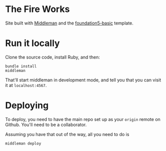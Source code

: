 # The Fire Works

Site built with [Middleman] and the [foundation5-basic] template.

  [Middleman]: https://middlemanapp.com/
  [foundation5-basic]: https://github.com/RalphAtHamburg/middleman-foundation5-basic

# Run it locally

Clone the source code, install Ruby, and then:

    bundle install
    middleman

That'll start middleman in development mode, and tell you that you can visit it at `localhost:4567`.

# Deploying

To deploy, you need to have the main repo set up as your `origin` remote on Github. You'll need to be a collaborator.

Assuming you have that out of the way, all you need to do is

    middleman deploy
